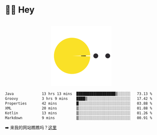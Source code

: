 
# 👋🏻 Hey
<div align="center">
	<br>
	<img src="https://raw.githubusercontent.com/Aniket965/Aniket965/master/pacman.svg?sanitize=true" width="200" height="200">
	<br>
</div>

<!--START_SECTION:waka-->

```text
Java             13 hrs 13 mins  ██████████████████▒░░░░░░   73.13 %
Groovy           3 hrs 9 mins    ████▒░░░░░░░░░░░░░░░░░░░░   17.42 %
Properties       42 mins         █░░░░░░░░░░░░░░░░░░░░░░░░   03.88 %
XML              20 mins         ▒░░░░░░░░░░░░░░░░░░░░░░░░   01.88 %
Kotlin           13 mins         ▒░░░░░░░░░░░░░░░░░░░░░░░░   01.26 %
Markdown         9 mins          ▒░░░░░░░░░░░░░░░░░░░░░░░░   00.91 %
```

<!--END_SECTION:waka-->

 ➡️  来我的网站瞧瞧吗？[这里](https://www.shaolongfei.com)
